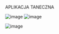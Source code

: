 
APLIKACJA TANECZNA

![image](https://github.com/user-attachments/assets/a69606c2-ac8a-4be6-936b-3ba6cc35367b) ![image](https://github.com/user-attachments/assets/18efda62-83ec-4c7a-95ab-d1717f7f2955)



![image](https://github.com/user-attachments/assets/3616e57e-1ba1-4551-9ae2-a56f4e37043e)

